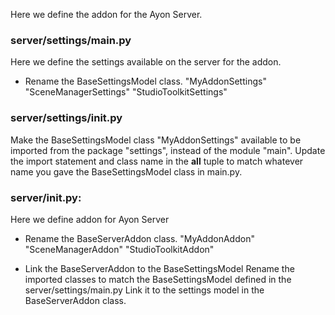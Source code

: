 Here we define the addon for the Ayon Server.

### server/settings/main.py
Here we define the settings available on the server for the addon.
- Rename the BaseSettingsModel class.
"MyAddonSettings"
"SceneManagerSettings"
"StudioToolkitSettings"

### server/settings/__init__.py
Make the BaseSettingsModel class "MyAddonSettings" available to be imported from the package "settings", instead of the module "main".
Update the import statement and class name in the __all__ tuple to match whatever name you gave the BaseSettingsModel class in main.py.

### server/__init__.py:
Here we define addon for Ayon Server

- Rename the BaseServerAddon class.
"MyAddonAddon"
"SceneManagerAddon"
"StudioToolkitAddon"


- Link the BaseServerAddon to the BaseSettingsModel
Rename the imported classes to match the BaseSettingsModel defined in the server/settings/main.py
Link it to the settings model in the BaseServerAddon class.
